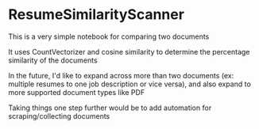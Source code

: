 # ResumeSimilarityScanner

This is a very simple notebook for comparing two documents

It uses CountVectorizer and cosine similarity to determine the percentage similarity of the documents

In the future, I'd like to expand across more than two documents (ex: multiple resumes to one job description or vice versa), and also expand to more supported document types like PDF

Taking things one step further would be to add automation for scraping/collecting documents

